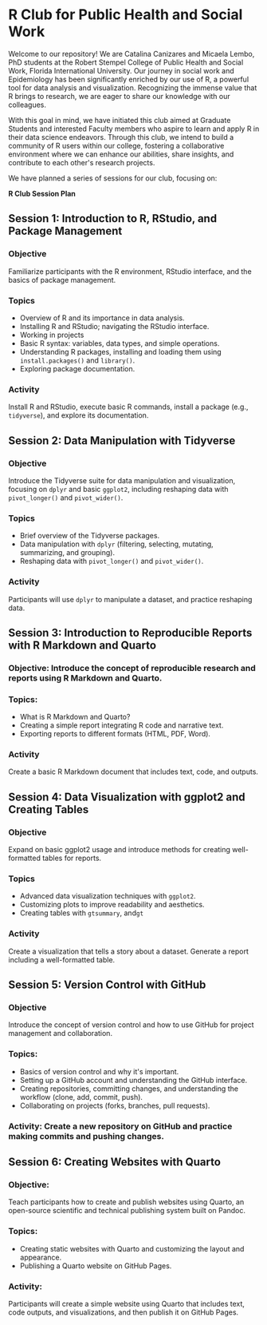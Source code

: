 # R Club for Public Health and Social Work

Welcome to our repository! We are Catalina Canizares and Micaela Lembo, PhD students at the Robert Stempel College of Public Health and Social Work, Florida International University. Our journey in social work and Epidemiology has been significantly enriched by our use of R, a powerful tool for data analysis and visualization. Recognizing the immense value that R brings to research, we are eager to share our knowledge with our colleagues.

With this goal in mind, we have initiated this club aimed at Graduate Students and interested Faculty members who aspire to learn and apply R in their data science endeavors. Through this club, we intend to build a community of R users within our college, fostering a collaborative environment where we can enhance our abilities, share insights, and contribute to each other's research projects.

We have planned a series of sessions for our club, focusing on:

**R Club Session Plan**

## Session 1: Introduction to R, RStudio, and Package Management

### Objective
Familiarize participants with the R environment, RStudio interface, and the basics of package management.

### Topics
- Overview of R and its importance in data analysis.
- Installing R and RStudio; navigating the RStudio interface.
- Working in projects
- Basic R syntax: variables, data types, and simple operations.
- Understanding R packages, installing and loading them using `install.packages()` and `library()`.
- Exploring package documentation.

### Activity
Install R and RStudio, execute basic R commands, install a package (e.g., `tidyverse`), and explore its documentation.

## Session 2: Data Manipulation with Tidyverse

### Objective
Introduce the Tidyverse suite for data manipulation and visualization, focusing on `dplyr` and basic `ggplot2`, including reshaping data with `pivot_longer()` and `pivot_wider()`.

### Topics
- Brief overview of the Tidyverse packages.
- Data manipulation with `dplyr` (filtering, selecting, mutating, summarizing, and grouping).
- Reshaping data with `pivot_longer()` and `pivot_wider()`.

### Activity
Participants will use `dplyr` to manipulate a dataset, and practice reshaping data.

## Session 3: Introduction to Reproducible Reports with R Markdown and Quarto

### Objective: Introduce the concept of reproducible research and reports using R Markdown and Quarto.

### Topics:
- What is R Markdown and Quarto?
- Creating a simple report integrating R code and narrative text.
- Exporting reports to different formats (HTML, PDF, Word).

### Activity
Create a basic R Markdown document that includes text, code, and outputs.


## Session 4: Data Visualization with ggplot2 and Creating Tables

### Objective
Expand on basic ggplot2 usage and introduce methods for creating well-formatted tables for reports.

### Topics
- Advanced data visualization techniques with `ggplot2`.
- Customizing plots to improve readability and aesthetics.
- Creating tables with `gtsummary`, and`gt`  

### Activity
Create a visualization that tells a story about a dataset. Generate a report including a well-formatted table.

## Session 5: Version Control with GitHub

### Objective
Introduce the concept of version control and how to use GitHub for project management and collaboration.

### Topics:
- Basics of version control and why it's important.
- Setting up a GitHub account and understanding the GitHub interface.
- Creating repositories, committing changes, and understanding the workflow (clone, add, commit, push).
- Collaborating on projects (forks, branches, pull requests).

### Activity: Create a new repository on GitHub and practice making commits and pushing changes.

## Session 6: Creating Websites with Quarto

### Objective:
Teach participants how to create and publish websites using Quarto, an open-source scientific and technical publishing system built on Pandoc.

### Topics:
- Creating static websites with Quarto and customizing the layout and appearance.
- Publishing a Quarto website on GitHub Pages.

### Activity: 
Participants will create a simple website using Quarto that includes text, code outputs, and visualizations, and then publish it on GitHub Pages.


